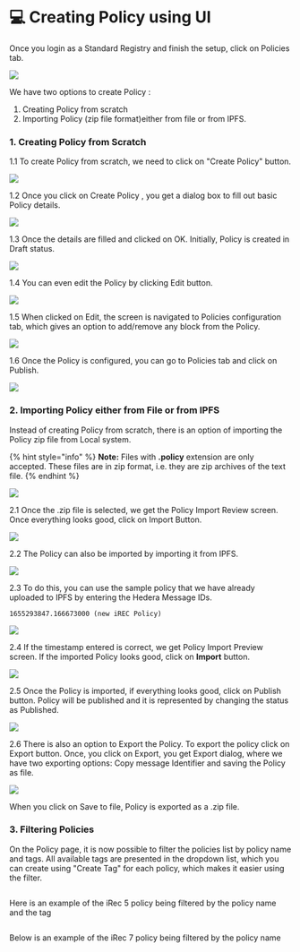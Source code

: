 # 💻 Creating Policy using UI

Once you login as a Standard Registry and finish the setup, click on Policies tab.

![](<../../../../.gitbook/assets/image (4) (1) (1) (1) (1) (1) (1) (1) (1) (1) (1) (1) (1) (1) (1) (1).png>)

We have two options to create Policy :

1. Creating Policy from scratch
2. Importing Policy (zip file format)either from file or from IPFS.

### 1. Creating Policy from Scratch

1.1 To create Policy from scratch, we need to click on "Create Policy" button.

![](<../../../../.gitbook/assets/image (1) (14).png>)

1.2 Once you click on Create Policy , you get a dialog box to fill out basic Policy details.

![](<../../../../.gitbook/assets/image (155).png>)

1.3 Once the details are filled and clicked on OK. Initially, Policy is created in Draft status.

![](<../../../../.gitbook/assets/image (1) (1) (2).png>)

1.4 You can even edit the Policy by clicking Edit button.

![](<../../../../.gitbook/assets/image (2) (1) (6).png>)

1.5 When clicked on Edit, the screen is navigated to Policies configuration tab, which gives an option to add/remove any block from the Policy.

![](<../../../../.gitbook/assets/image (78).png>)

1.6 Once the Policy is configured, you can go to Policies tab and click on Publish.

![](<../../../../.gitbook/assets/image (6) (1) (2).png>)

### 2. Importing Policy either from File or from IPFS

Instead of creating Policy from scratch, there is an option of importing the Policy zip file from Local system.

{% hint style="info" %}
**Note:** Files with **.policy** extension are only accepted. These files are in zip format, i.e. they are zip archives of the text file.
{% endhint %}

![](<../../../../.gitbook/assets/image (11) (1) (1) (1) (1) (1) (1) (1).png>)

2.1 Once the .zip file is selected, we get the Policy Import Review screen. Once everything looks good, click on Import Button.

![](<../../../../.gitbook/assets/image (88).png>)

2.2 The Policy can also be imported by importing it from IPFS.

![](<../../../../.gitbook/assets/image (80).png>)

2.3 To do this, you can use the sample policy that we have already uploaded to IPFS by entering the Hedera Message IDs.

```
1655293847.166673000 (new iREC Policy)
```

![](<../../../../.gitbook/assets/image (98).png>)

2.4 If the timestamp entered is correct, we get Policy Import Preview screen. If the imported Policy looks good, click on **Import** button.

![](<../../../../.gitbook/assets/image (192).png>)

2.5 Once the Policy is imported, if everything looks good, click on Publish button. Policy will be published and it is represented by changing the status as Published.

![](<../../../../.gitbook/assets/image (12) (4).png>)

2.6 There is also an option to Export the Policy. To export the policy click on Export button. Once, you click on Export, you get Export dialog, where we have two exporting options: Copy message Identifier and saving the Policy as file.

![](<../../../../.gitbook/assets/image (47).png>)

When you click on Save to file, Policy is exported as a .zip file.

### 3. Filtering Policies

On the Policy page, it is now possible to filter the policies list by policy name and tags. All available tags are presented in the dropdown list, which you can create using "Create Tag" for each policy, which makes it easier using the filter.

<figure><img src="https://lh5.googleusercontent.com/niLoA-E6sdH74IXdUX514BCi3jhVaVyAWSL8Wv2R6Q4Q7bByIjJ0pz_Excj03G8IinI0andv7_ofcOTfQsa7qA0iLvut7aBJKRc-OCYN-wDuXpDW-qStQDCeArB4L-kLn6ML4u2fvlLsh3uFnezbOdw" alt=""><figcaption></figcaption></figure>

Here is an example of the iRec 5 policy being filtered by the policy name and the tag

<figure><img src="https://lh3.googleusercontent.com/JES1SjPxRpRV67BdDjLjyHSkMc1lruWnT7gHsgRH-o1vudbC1zIU6ePqwFZn-LAwBfiDInEgmLinYLvCG7Zk3zO-VILjiJc6q1annSJXma7Exzfoffi_oXSYrBF_oCwzFTjwGCvGvNKLAYpved-_Kj8" alt=""><figcaption></figcaption></figure>

Below is an example of the iRec 7 policy being filtered by the policy name

<figure><img src="https://lh6.googleusercontent.com/YqP8nZcyRLqZd1b2VihDJjR28ggY2l7peWtkxXiecjsrL-zL9V0jnsg0_zrlaI81zqxgizVDoFJy9vZIAud7sZmrLI1djegv-MsT6GSrbdlKZaTZ7OqdJvwrg6WVSanovRq0xBhmVVZjy3fx8NdrEns" alt=""><figcaption></figcaption></figure>
